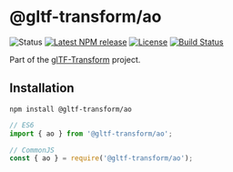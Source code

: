 # @gltf-transform/ao

![Status](https://img.shields.io/badge/status-experimental-orange.svg)
[![Latest NPM release](https://img.shields.io/npm/v/@gltf-transform/ao.svg)](https://www.npmjs.com/package/@gltf-transform/ao)
[![License](https://img.shields.io/npm/l/@gltf-transform/core.svg)](https://github.com/donmccurdy/glTF-Transform/blob/master/LICENSE)
[![Build Status](https://travis-ci.com/donmccurdy/glTF-Transform.svg?branch=master)](https://travis-ci.com/donmccurdy/glTF-Transform)

Part of the [glTF-Transform](https://github.com/donmccurdy/glTF-Transform) project.

## Installation

```
npm install @gltf-transform/ao
```

```js
// ES6
import { ao } from '@gltf-transform/ao';

// CommonJS
const { ao } = require('@gltf-transform/ao');
```
